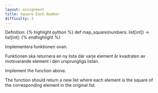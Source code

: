```yaml
---
layout: assignment
title: Square Each Number
difficulty: 3
---
```

Definition:
{% highlight python %}
def map_square(numbers: list[int]) -> list[int]:
{% endhighlight %}

<div class="swedish" markdown="1">
Implementera funktionen ovan.

Funktionen ska returnera en ny lista där varje element är kvadraten av motsvarande element i den ursprungliga listan.
</div>

<div class="english" markdown="1">
Implement the function above.

The function should return a new list where each element is the square of the corresponding element in the original list.
</div>

<script>

const solution = `

def map_square(numbers):
    return [n**2 for n in numbers]

`

new Assignment(
    'map_square',
    () => {
        const numbers_length = 5 + Math.floor(Math.random() * 6)
        const numbers = []
        while (numbers.length < numbers_length)
            numbers.push(-20 + Math.floor(Math.random() * 41))
        return [numbers]
    },
    solution
)

</script>
